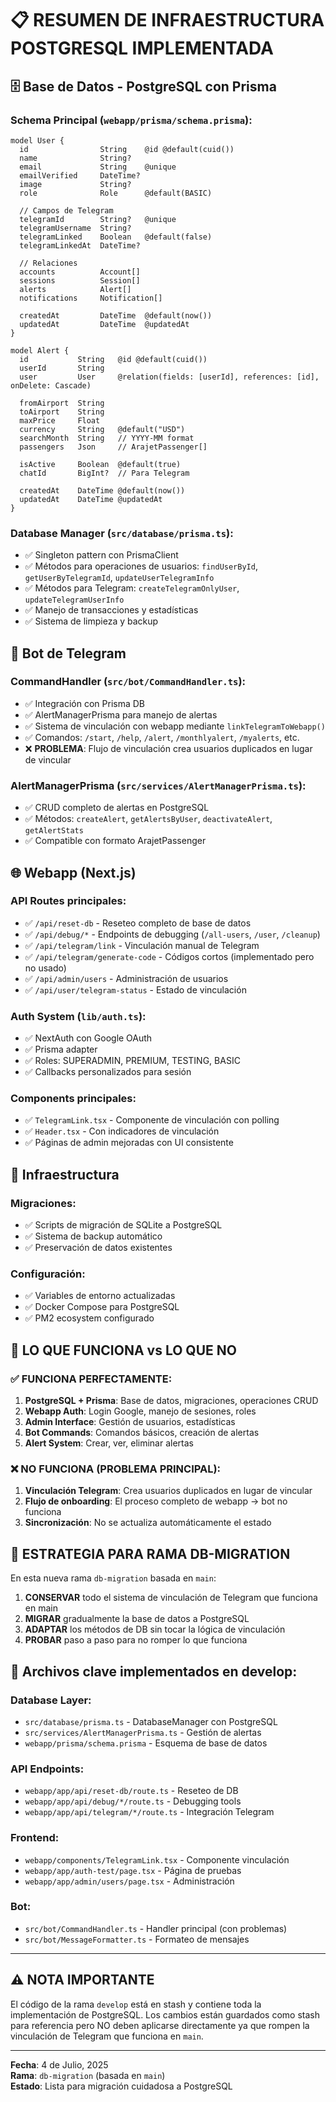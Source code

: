 # 📋 RESUMEN DE INFRAESTRUCTURA POSTGRESQL IMPLEMENTADA

## 🗄️ **Base de Datos - PostgreSQL con Prisma**

### **Schema Principal (`webapp/prisma/schema.prisma`)**:
```prisma
model User {
  id                String    @id @default(cuid())
  name              String?
  email             String    @unique
  emailVerified     DateTime?
  image             String?
  role              Role      @default(BASIC)
  
  // Campos de Telegram
  telegramId        String?   @unique
  telegramUsername  String?
  telegramLinked    Boolean   @default(false)
  telegramLinkedAt  DateTime?
  
  // Relaciones
  accounts          Account[]
  sessions          Session[]
  alerts            Alert[]
  notifications     Notification[]
  
  createdAt         DateTime  @default(now())
  updatedAt         DateTime  @updatedAt
}

model Alert {
  id           String   @id @default(cuid())
  userId       String
  user         User     @relation(fields: [userId], references: [id], onDelete: Cascade)
  
  fromAirport  String
  toAirport    String
  maxPrice     Float
  currency     String   @default("USD")
  searchMonth  String   // YYYY-MM format
  passengers   Json     // ArajetPassenger[]
  
  isActive     Boolean  @default(true)
  chatId       BigInt?  // Para Telegram
  
  createdAt    DateTime @default(now())
  updatedAt    DateTime @updatedAt
}
```

### **Database Manager (`src/database/prisma.ts`)**:
- ✅ Singleton pattern con PrismaClient
- ✅ Métodos para operaciones de usuarios: `findUserById`, `getUserByTelegramId`, `updateUserTelegramInfo`
- ✅ Métodos para Telegram: `createTelegramOnlyUser`, `updateTelegramUserInfo`
- ✅ Manejo de transacciones y estadísticas
- ✅ Sistema de limpieza y backup

## 🤖 **Bot de Telegram**

### **CommandHandler (`src/bot/CommandHandler.ts`)**:
- ✅ Integración con Prisma DB
- ✅ AlertManagerPrisma para manejo de alertas
- ✅ Sistema de vinculación con webapp mediante `linkTelegramToWebapp()`
- ✅ Comandos: `/start`, `/help`, `/alert`, `/monthlyalert`, `/myalerts`, etc.
- ❌ **PROBLEMA**: Flujo de vinculación crea usuarios duplicados en lugar de vincular

### **AlertManagerPrisma (`src/services/AlertManagerPrisma.ts`)**:
- ✅ CRUD completo de alertas en PostgreSQL
- ✅ Métodos: `createAlert`, `getAlertsByUser`, `deactivateAlert`, `getAlertStats`
- ✅ Compatible con formato ArajetPassenger

## 🌐 **Webapp (Next.js)**

### **API Routes principales**:
- ✅ `/api/reset-db` - Reseteo completo de base de datos
- ✅ `/api/debug/*` - Endpoints de debugging (`/all-users`, `/user`, `/cleanup`)
- ✅ `/api/telegram/link` - Vinculación manual de Telegram
- ✅ `/api/telegram/generate-code` - Códigos cortos (implementado pero no usado)
- ✅ `/api/admin/users` - Administración de usuarios
- ✅ `/api/user/telegram-status` - Estado de vinculación

### **Auth System (`lib/auth.ts`)**:
- ✅ NextAuth con Google OAuth
- ✅ Prisma adapter
- ✅ Roles: SUPERADMIN, PREMIUM, TESTING, BASIC
- ✅ Callbacks personalizados para sesión

### **Components principales**:
- ✅ `TelegramLink.tsx` - Componente de vinculación con polling
- ✅ `Header.tsx` - Con indicadores de vinculación
- ✅ Páginas de admin mejoradas con UI consistente

## 🔧 **Infraestructura**

### **Migraciones**:
- ✅ Scripts de migración de SQLite a PostgreSQL
- ✅ Sistema de backup automático
- ✅ Preservación de datos existentes

### **Configuración**:
- ✅ Variables de entorno actualizadas
- ✅ Docker Compose para PostgreSQL
- ✅ PM2 ecosystem configurado

## 🚨 **LO QUE FUNCIONA vs LO QUE NO**

### ✅ **FUNCIONA PERFECTAMENTE**:
1. **PostgreSQL + Prisma**: Base de datos, migraciones, operaciones CRUD
2. **Webapp Auth**: Login Google, manejo de sesiones, roles
3. **Admin Interface**: Gestión de usuarios, estadísticas
4. **Bot Commands**: Comandos básicos, creación de alertas
5. **Alert System**: Crear, ver, eliminar alertas

### ❌ **NO FUNCIONA (PROBLEMA PRINCIPAL)**:
1. **Vinculación Telegram**: Crea usuarios duplicados en lugar de vincular
2. **Flujo de onboarding**: El proceso completo de webapp → bot no funciona
3. **Sincronización**: No se actualiza automáticamente el estado

## 🎯 **ESTRATEGIA PARA RAMA DB-MIGRATION**

En esta nueva rama `db-migration` basada en `main`:

1. **CONSERVAR** todo el sistema de vinculación de Telegram que funciona en main
2. **MIGRAR** gradualmente la base de datos a PostgreSQL  
3. **ADAPTAR** los métodos de DB sin tocar la lógica de vinculación
4. **PROBAR** paso a paso para no romper lo que funciona

## 📁 **Archivos clave implementados en develop**:

### Database Layer:
- `src/database/prisma.ts` - DatabaseManager con PostgreSQL
- `src/services/AlertManagerPrisma.ts` - Gestión de alertas
- `webapp/prisma/schema.prisma` - Esquema de base de datos

### API Endpoints:
- `webapp/app/api/reset-db/route.ts` - Reseteo de DB
- `webapp/app/api/debug/*/route.ts` - Debugging tools
- `webapp/app/api/telegram/*/route.ts` - Integración Telegram

### Frontend:
- `webapp/components/TelegramLink.tsx` - Componente vinculación
- `webapp/app/auth-test/page.tsx` - Página de pruebas
- `webapp/app/admin/users/page.tsx` - Administración

### Bot:
- `src/bot/CommandHandler.ts` - Handler principal (con problemas)
- `src/bot/MessageFormatter.ts` - Formateo de mensajes

---

## ⚠️ **NOTA IMPORTANTE**

El código de la rama `develop` está en stash y contiene toda la implementación de PostgreSQL. 
Los cambios están guardados como stash para referencia pero NO deben aplicarse directamente 
ya que rompen la vinculación de Telegram que funciona en `main`.

---

**Fecha**: 4 de Julio, 2025  
**Rama**: `db-migration` (basada en `main`)  
**Estado**: Lista para migración cuidadosa a PostgreSQL
